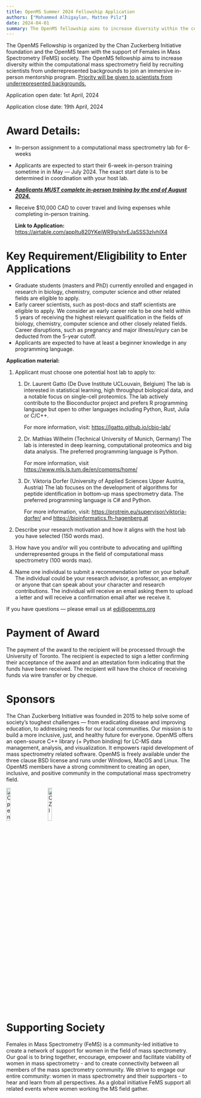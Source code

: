 ```yaml
---
title: OpenMS Summer 2024 Fellowship Application
authors: ["Mohammed Alhigaylan, Matteo Pilz"]
date: 2024-04-01
summary: The OpenMS fellowship aims to increase diversity within the computational mass spectrometry field by recruiting scientists from underrepresented backgrounds to join an immersive in-person mentorship program.
---
```


The OpenMS Fellowship is organized by the Chan Zuckerberg Initiative foundation and the
OpenMS team with the support of Females in Mass Spectrometry (FeMS) society. The
OpenMS fellowship aims to increase diversity within the computational mass spectrometry
field by recruiting scientists from underrepresented backgrounds to join an immersive in-
person mentorship program. <ins>Priority will be given to scientists from underrepresented
backgrounds.</ins>

Application open date: 1st April, 2024

Application close date: 19th April, 2024

# Award Details:

- In-person assignment to a computational mass spectrometry lab for 6-weeks
- Applicants are expected to start their 6-week in-person training sometime in in May — July 2024. The exact start date is to be determined in coordination with your host lab.
- <ins>**_Applicants MUST complete in-person training by the end of August 2024._**</ins>
- Receive $10,000 CAD to cover travel and living expenses while completing in-person
  training.

  **Link to Application:** https://airtable.com/appItu820YKeiWR9g/shrEJaSSS3zIvhlX4

# Key Requirement/Eligibility to Enter Applications

- Graduate students (masters and PhD) currently enrolled and engaged in research in biology,
  chemistry, computer science and other related fields are eligible to apply.
- Early career scientists, such as post-docs and staff scientists are eligible to apply. We
  consider an early career role to be one held within 5 years of receiving the highest relevant
  qualification in the fields of biology, chemistry, computer science and other closely related
  fields. Career disruptions, such as pregnancy and major illness/injury can be deducted from the
  5-year cutoff.
- Applicants are expected to have at least a beginner knowledge in any programming
  language.

**Application material:**

1. Applicant must choose one potential host lab to apply to:

   1. Dr. Laurent Gatto (De Duve Institute UCLouvain, Belgium)
      The lab is interested in statistical learning, high throughput biological data, and a notable focus
      on single-cell proteomics. The lab actively contribute to the Bioconductor project and prefers R
      programming language but open to other languages including Python, Rust, Julia or C/C++.

      For more information, visit: https://lgatto.github.io/cbio-lab/

   2. Dr. Mathias Wilhelm (Technical University of Munich, Germany)
      The lab is interested in deep learning, computational proteomics and big data analysis. The
      preferred programming language is Python.

      For more information, visit https://www.mls.ls.tum.de/en/compms/home/

   3. Dr. Viktoria Dorfer (University of Applied Sciences Upper Austria, Austria)
      The lab focuses on the development of algorithms for peptide identification in
      bottom-up mass spectrometry data. The preferred programming language is C#
      and Python.

      For more information, visit: https://protrein.eu/supervisor/viktoria-dorfer/ and https://bioinformatics.fh-hagenberg.at

2. Describe your research motivation and how it aligns with the host lab you have selected
   (150 words max).
3. How have you and/or will you contribute to advocating and uplifting underrepresented
   groups in the field of computational mass spectrometry (100 words max).
4. Name one individual to submit a recommendation letter on your behalf. The individual could
   be your research advisor, a professor, an employer or anyone that can speak about your
   character and research contributions. The individual will receive an email asking them to
   upload a letter and will receive a confirmation email after we receive it.

If you have questions — please email us at edi@openms.org

# Payment of Award

The payment of the award to the recipient will be processed through the University of Toronto.
The recipient is expected to sign a letter confirming their acceptance of the award and an
attestation form indicating that the funds have been received. The recipient will have the choice
of receiving funds via wire transfer or by cheque.

# Sponsors

The Chan Zuckerberg Initiative was founded in 2015 to help solve some of society’s toughest
challenges — from eradicating disease and improving education, to addressing needs for our
local communities. Our mission is to build a more inclusive, just, and healthy future for
everyone.
OpenMS offers an open-source C++ library (+ Python binding) for LC-MS data management,
analysis, and visualization. It empowers rapid development of mass spectrometry related
software. OpenMS is freely available under the three clause BSD license and runs under
Windows, MacOS and Linux. The OpenMS members have a strong commitment to creating an
open, inclusive, and positive community in the computational mass spectrometry field.

<p align="left">
  <img alt="OpenMS" src="/images/logos/OpenMS_transparent_blackFont.svg" width="15%">
&nbsp; &nbsp; &nbsp; &nbsp;
  <img alt="CZI" src="/images/logos/CZI.svg" width="15%">
</p>

# Supporting Society

Females in Mass Spectrometry (FeMS) is a community-led initiative to create a network of
support for women in the field of mass spectrometry. Our goal is to bring together, encourage,
empower and facilitate viability of women in mass spectrometry - and to create connectivity
between all members of the mass spectrometry community.
We strive to engage our entire community: women in mass spectrometry and their supporters -
to hear and learn from all perspectives. As a global initiative FeMS support all related events
where women working the MS field gather.
